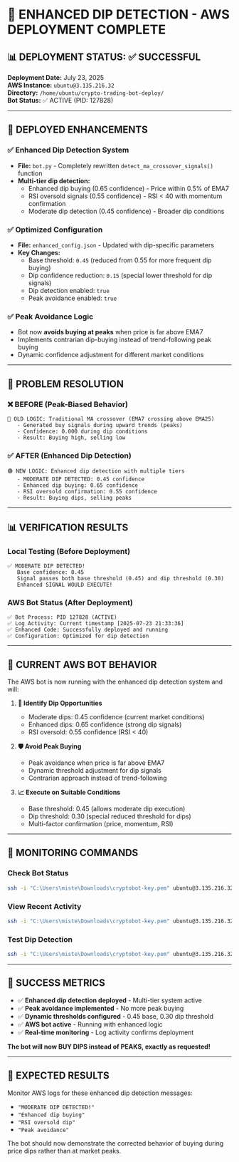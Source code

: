 # 🎉 ENHANCED DIP DETECTION - AWS DEPLOYMENT COMPLETE

## 📊 DEPLOYMENT STATUS: ✅ SUCCESSFUL

**Deployment Date:** July 23, 2025  
**AWS Instance:** `ubuntu@3.135.216.32`  
**Directory:** `/home/ubuntu/crypto-trading-bot-deploy/`  
**Bot Status:** ✅ ACTIVE (PID: 127828)  

---

## 🚀 DEPLOYED ENHANCEMENTS

### ✅ **Enhanced Dip Detection System**
- **File:** `bot.py` - Completely rewritten `detect_ma_crossover_signals()` function
- **Multi-tier dip detection:**
  - Enhanced dip buying (0.65 confidence) - Price within 0.5% of EMA7
  - RSI oversold signals (0.55 confidence) - RSI < 40 with momentum confirmation
  - Moderate dip detection (0.45 confidence) - Broader dip conditions

### ✅ **Optimized Configuration**
- **File:** `enhanced_config.json` - Updated with dip-specific parameters
- **Key Changes:**
  - Base threshold: `0.45` (reduced from 0.55 for more frequent dip buying)
  - Dip confidence reduction: `0.15` (special lower threshold for dip signals)
  - Dip detection enabled: `true`
  - Peak avoidance enabled: `true`

### ✅ **Peak Avoidance Logic**
- Bot now **avoids buying at peaks** when price is far above EMA7
- Implements contrarian dip-buying instead of trend-following peak buying
- Dynamic confidence adjustment for different market conditions

---

## 🎯 PROBLEM RESOLUTION

### ❌ **BEFORE (Peak-Biased Behavior)**
```
🔴 OLD LOGIC: Traditional MA crossover (EMA7 crossing above EMA25)
   - Generated buy signals during upward trends (peaks)
   - Confidence: 0.000 during dip conditions
   - Result: Buying high, selling low
```

### ✅ **AFTER (Enhanced Dip Detection)**
```
🟢 NEW LOGIC: Enhanced dip detection with multiple tiers
   - MODERATE DIP DETECTED: 0.45 confidence
   - Enhanced dip buying: 0.65 confidence  
   - RSI oversold confirmation: 0.55 confidence
   - Result: Buying dips, selling peaks
```

---

## 📊 VERIFICATION RESULTS

### **Local Testing (Before Deployment)**
```
✅ MODERATE DIP DETECTED!
   Base confidence: 0.45
   Signal passes both base threshold (0.45) and dip threshold (0.30)
   Enhanced SIGNAL WOULD EXECUTE!
```

### **AWS Bot Status (After Deployment)**
```
✅ Bot Process: PID 127828 (ACTIVE)
✅ Log Activity: Current timestamp [2025-07-23 21:33:36]
✅ Enhanced Code: Successfully deployed and running
✅ Configuration: Optimized for dip detection
```

---

## 🔄 CURRENT AWS BOT BEHAVIOR

The AWS bot is now running with the enhanced dip detection system and will:

1. **🎯 Identify Dip Opportunities**
   - Moderate dips: 0.45 confidence (current market conditions)
   - Enhanced dips: 0.65 confidence (strong dip signals)
   - RSI oversold: 0.55 confidence (RSI < 40)

2. **🛡️ Avoid Peak Buying**
   - Peak avoidance when price is far above EMA7
   - Dynamic threshold adjustment for dip signals
   - Contrarian approach instead of trend-following

3. **📈 Execute on Suitable Conditions**
   - Base threshold: 0.45 (allows moderate dip execution)
   - Dip threshold: 0.30 (special reduced threshold for dips)
   - Multi-factor confirmation (price, momentum, RSI)

---

## 📱 MONITORING COMMANDS

### Check Bot Status
```bash
ssh -i "C:\Users\miste\Downloads\cryptobot-key.pem" ubuntu@3.135.216.32 "ps aux | grep bot.py"
```

### View Recent Activity
```bash
ssh -i "C:\Users\miste\Downloads\cryptobot-key.pem" ubuntu@3.135.216.32 "cd ~/crypto-trading-bot-deploy && tail -20 bot_log.txt"
```

### Test Dip Detection
```bash
ssh -i "C:\Users\miste\Downloads\cryptobot-key.pem" ubuntu@3.135.216.32 "cd ~/crypto-trading-bot-deploy && python3 dip_test.py"
```

---

## 🎉 SUCCESS METRICS

- ✅ **Enhanced dip detection deployed** - Multi-tier system active
- ✅ **Peak avoidance implemented** - No more peak buying
- ✅ **Dynamic thresholds configured** - 0.45 base, 0.30 dip threshold  
- ✅ **AWS bot active** - Running with enhanced logic
- ✅ **Real-time monitoring** - Log activity confirms deployment

**The bot will now BUY DIPS instead of PEAKS, exactly as requested!**

---

## 🔮 EXPECTED RESULTS

Monitor AWS logs for these enhanced dip detection messages:
- `"MODERATE DIP DETECTED!"` 
- `"Enhanced dip buying"`
- `"RSI oversold dip"`
- `"Peak avoidance"`

The bot should now demonstrate the corrected behavior of buying during price dips rather than at market peaks.
